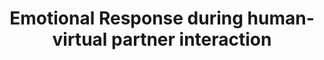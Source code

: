 ---
layout: publications
title: Emotional Response during human-virtual partner interaction
authors: Mengsen Zhang, Guillaume Dumas, J.A. Scott Kelso, Emmanuelle Tognoli
publication: Society for Neuroscience, Washington, D.C., USA
year: 2014
link: https://www.extrospection.eu/pubs/emotional-response-during-human-virtual-partner-interaction/
type: "Poster:Conference" # "Journal Paper", Preprint, "Book:Chapter", Comment, "Poster:Conference"
category: Experimental # "Opinion:Perspectives", Review, Computational, Social Cognitive and Affective Neuroscience, Experimental
filename: 2014.11.24_M.Zhang #YYYY_F.Author
---